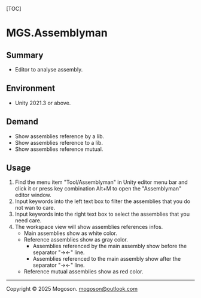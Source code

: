 [TOC]

# MGS.Assemblyman

## Summary
- Editor to analyse assembly.

## Environment
- Unity 2021.3 or above.

## Demand
- Show assemblies reference by a lib.
- Show assemblies reference to a lib.
- Show assemblies reference mutual.

## Usage

1. Find the menu item "Tool/Assemblyman" in Unity editor menu bar and click it or press key combination Alt+M to open the "Assemblyman" editor window.
2. Input keywords into the left text box to filter the assemblies that you do not wan to care.
3. Input keywords into the right text box to select the assemblies that you need care.
4. The workspace view will show assemblies references infos.
   - Main assemblies show as white color.
   - Reference assemblies show as gray color.
     - Assemblies referenced by the main assembly show before the separator "-><-" line.
     - Assemblies referenced to the main assembly show after the separator "-><-" line.
   - Reference mutual assemblies show as red color.

------

Copyright © 2025 Mogoson.	mogoson@outlook.com